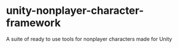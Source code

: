 # unity-nonplayer-character-framework
A suite of ready to use tools for nonplayer characters made for Unity
